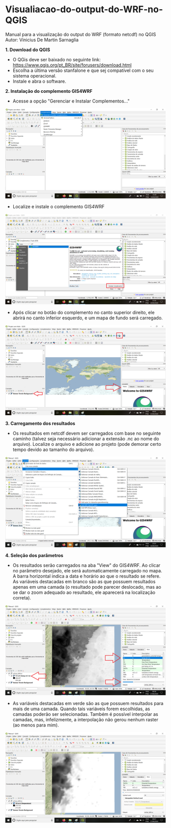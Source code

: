 # Visualiacao-do-output-do-WRF-no-QGIS
Manual para a visualização do output do WRF (formato netcdf) no QGIS  
  Autor: Vinicius De Martin Sarnaglia  

**1. Download do QGIS**
  - O QGis deve ser baixado no seguinte link: https://www.qgis.org/pt_BR/site/forusers/download.html  
  - Escolha a última versão stanfalone e que sej compatível com o seu sistema operacional.  
  - Instale e abra o software.  

**2. Instalação do complemento GIS4WRF**
  - Acesse a opção "Gerenciar e Instalar Complementos..."  

![complemento 1](https://github.com/NQualiAr/Visualiacao-do-output-do-WRF-no-QGIS/blob/viniciusdms-imagens/1.png)  

- Localize e instale o complemento GIS4WRF  

![complemento 1](https://github.com/NQualiAr/Visualiacao-do-output-do-WRF-no-QGIS/blob/viniciusdms-imagens/2.png)  

- Após clicar no botão do complemento no canto superior direito, ele abrirá no canto inferior esquerdo, e um mapa de fundo será carregado.  

![complemento 1](https://github.com/NQualiAr/Visualiacao-do-output-do-WRF-no-QGIS/blob/viniciusdms-imagens/3.png)  

**3. Carregamento dos resultados**
  - Os resultados em netcdf devem ser carregados com base no seguinte caminho (talvez seja necessário adicionar a extensão .nc ao nome do arquivo). Localize o arquivo e adicione ao projeto (pode demorar certo tempo devido ao tamanho do arquivo).
  
![complemento 1](https://github.com/NQualiAr/Visualiacao-do-output-do-WRF-no-QGIS/blob/viniciusdms-imagens/4.png)  

**4. Seleção dos parâmetros**
  - Os resultados serão carregados na aba "View" do GIS4WRF. Ao clicar no parâmetro desejado, ele será automaticamente carregado no mapa. A barra horizontal indica a data e horário ao que o resultado se refere. As variáveis destacadas em branco são as que possuem resultados apenas em uma camada (o resultado pode parecer deslocado, mas ao se dar o zoom adequado ao resultado, ele aparecerá na localização correta).

![complemento 1](https://github.com/NQualiAr/Visualiacao-do-output-do-WRF-no-QGIS/blob/viniciusdms-imagens/5.png)  

  - As variáveis destacadas em verde são as que possuem resultados para mais de uma camada. Quando tais variáveis forem escolhidas, as camadas poderão ser selecionadas. Também é possível interpolar as camadas, mas, infelizmente, a interpolação não gerou nenhum raster (ao menos para mim).

![complemento 1](https://github.com/NQualiAr/Visualiacao-do-output-do-WRF-no-QGIS/blob/viniciusdms-imagens/6.png)  




